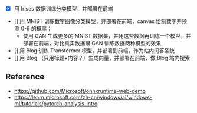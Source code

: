 * [x] 用 Irises 数据训练分类模型，并部署在前端
* [] 用 MNIST 训练数字图像分类模型，并部署在前端，canvas 绘制数字并预测 0-9 的概率；
    * 使用 GAN 生成更多的 MNIST 数据集，并用这些数据再训练一个模型，并部署在前端，对比真实数据跟 GAN 训练数据两种模型的效果
* [] 用 Blog 训练 Transformer 模型，并部署到前端，作为站内问答系统
* [] 用 Blog （只用标题+内容？）生成向量，并部署在前端，做 Blog 站内搜索

## Reference

* https://github.com/Microsoft/onnxruntime-web-demo
* https://learn.microsoft.com/zh-cn/windows/ai/windows-ml/tutorials/pytorch-analysis-intro

